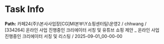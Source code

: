 # Task Info

**Path:** 카페24(주)\본사사업장\[CG]MI본부\Y쇼핑센터팀\운영2 / chhwang / [334264] 온라인 사업 진행중인 크리에이터 서칭 및 유튜브 쇼핑 제안 _ 온라인 사업 진행중인 크리에이터 서칭 및 리스팅 / 2025-09-01_00-00-00

